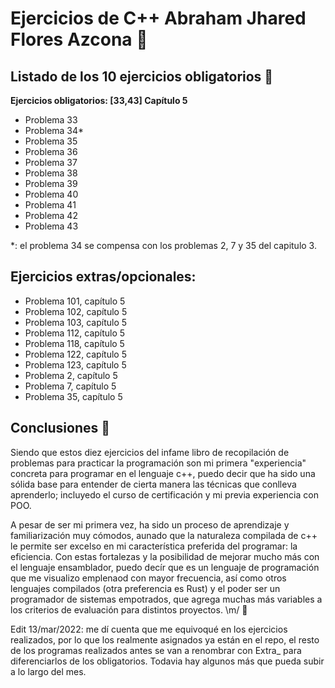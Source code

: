 # Ejercicios de C++ Abraham Jhared Flores Azcona 🚀

## Listado de los 10 ejercicios obligatorios 🐧

**Ejercicios obligatorios: [33,43] Capítulo 5**

- Problema 33
- Problema 34*
- Problema 35
- Problema 36
- Problema 37
- Problema 38
- Problema 39
- Problema 40
- Problema 41
- Problema 42
- Problema 43

*: el problema 34 se compensa con los problemas 2, 7 y 35 del capitulo 3.

## Ejercicios extras/opcionales:

- Problema 101, capítulo 5
- Problema 102, capítulo 5
- Problema 103, capítulo 5
- Problema 112, capítulo 5
- Problema 118, capítulo 5
- Problema 122, capítulo 5
- Problema 123, capítulo 5
- Problema 2,   capítulo 5
- Problema 7,   capítulo 5
- Problema 35,  capítulo 5
 

## Conclusiones 🗿

Siendo que estos diez ejercicios del infame libro de recopilación de problemas para practicar
la programación son mi primera "experiencia" concreta para programar en el lenguaje c++, puedo decir que
ha sido una sólida base para entender de cierta manera las técnicas que conlleva aprenderlo; incluyedo
el curso de certificación y mi previa experiencia con POO.

A pesar de ser mi primera vez, ha sido un proceso de aprendizaje y familiarización muy cómodos, aunado que
la naturaleza compilada de c++ le permite ser excelso en mi característica preferida del programar: 
la eficiencia. Con estas fortalezas y la posibilidad de mejorar mucho más con el lenguaje ensamblador, puedo
decír que es un lenguaje de programación que me visualizo emplenaod con mayor frecuencia, así como
otros lenguajes compilados (otra preferencia es Rust) y el poder ser un programador de sistemas empotrados, que
agrega muchas más variables a los criterios de evaluación para distintos proyectos. \m/ 💯

Edit 13/mar/2022: me dí cuenta que me equivoqué en los ejercicios realizados, por lo que los realmente asignados ya
están en el repo, el resto de los programas realizados antes se van a renombrar con Extra<numero>_<capitulo> para
diferenciarlos de los obligatorios. Todavia hay algunos más que pueda subir a lo largo del mes.
